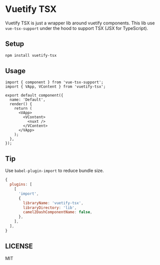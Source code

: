 # Vuetify TSX

Vuetify TSX is just a wrapper lib around vuetify components.
This lib use `vue-tsx-support` under the hood to support TSX (JSX for TypeScript).

## Setup

```bash
npm install vuetify-tsx
```

## Usage

```tsx
import { component } from 'vue-tsx-support';
import { VApp, VContent } from 'vuetify-tsx';

export default component({
  name: 'Default',
  render() {
    return (
      <VApp>
        <VContent>
          <nuxt />
        </VContent>
      </VApp>
    );
  },
});
```

## Tip

Use `babel-plugin-import` to reduce bundle size.

```js
{
  plugins: [
    [
      'import',
      {
        libraryName: 'vuetify-tsx',
        libraryDirectory: 'lib',
        camel2DashComponentName: false,
      },
    ],
  ],
}
```

## LICENSE

MIT
